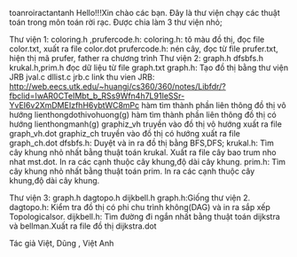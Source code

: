 toanroiractantanh
Hello!!!Xin chào các bạn. Đây là thư viện chạy các thuật toán trong môn toán rời rạc.
Được chia làm 3 thư viện nhỏ;

Thư viện 1: coloring.h ,prufercode.h:
  coloring.h: tô màu đồ thị, đọc file color.txt, xuất ra file color.dot
  prufercode.h: nén cây, đọc từ file prufer.txt, hiện thị mã prufer, father ra chương trình
Thư viện 2: graph.h dfsbfs.h krukal.h,prim.h đọc dữ liệu từ file graph.txt
  graph.h: Tạo đồ thị bằng thư viện JRB jval.c dllist.c jrb.c 
  link thu vien JRB: http://web.eecs.utk.edu/~huangj/cs360/360/notes/Libfdr/?fbclid=IwAR0CTeIMbt_b_RSs9Wfn4h7L91IeSSr-YvEI6v2XmDMEIzfhH6ybtWC8mPc
  hàm tìm thành phần liên thông đồ thị vô hướng lienthongdothivohuong(g)
  hàm tìm thành phần liên thông đồ thị có hướng lienthongmanh(g)
  graphiz_vh truyền vào đồ thị vô hướng xuất ra file graph_vh.dot
  graphiz_ch truyền vào đồ thị có hướng xuất ra file graph_ch.dot
  dfsbfs.h: Duyệt và in ra đồ thị bằng BFS,DFS;
  krukal.h: Tìm cây khung nhỏ nhất bằng thuật toán krukal. Xuất ra file cây bao trum nho nhat mst.dot. In ra các cạnh thuộc cây khung,độ dài cây khung.
  prim.h: Tìm cây khung nhỏ nhất bằng thuật toán prim. In ra các cạnh thuộc cây khung,độ dài cây khung.

Thư viện 3: graph.h dagtopo.h dijkbell.h
  graph.h:Giống thư viện 2.
  dagtopo.h: Kiểm tra đồ thị có phi chu trình không(DAG) và in ra sắp xếp Topologicalsor.
  dijkbell.h: Tìm đường đi ngắn nhất bằng thuật toán dijkstra và bellman.Xuất ra file đồ thị dijkstra.dot

Tác giả Việt, Dũng , Việt Anh
               
              
               
